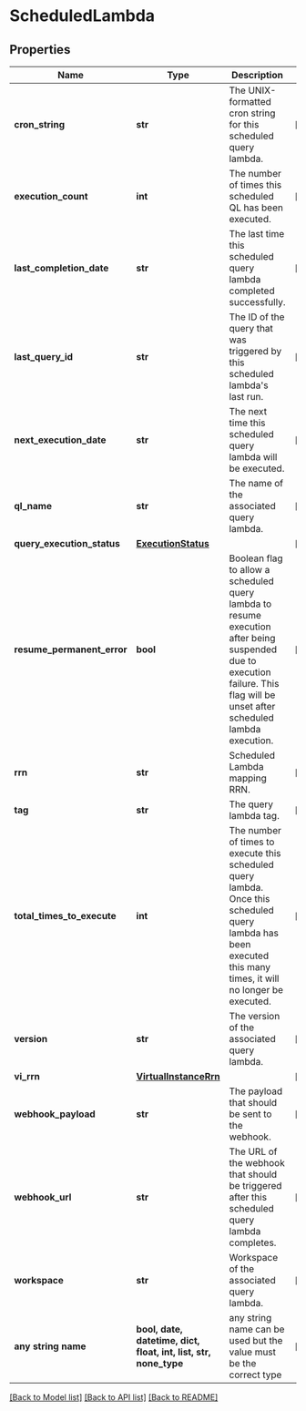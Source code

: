 # ScheduledLambda


## Properties
Name | Type | Description | Notes
------------ | ------------- | ------------- | -------------
**cron_string** | **str** | The UNIX-formatted cron string for this scheduled query lambda. | [optional] 
**execution_count** | **int** | The number of times this scheduled QL has been executed. | [optional] 
**last_completion_date** | **str** | The last time this scheduled query lambda completed successfully. | [optional] 
**last_query_id** | **str** | The ID of the query that was triggered by this scheduled lambda&#39;s last run. | [optional] 
**next_execution_date** | **str** | The next time this scheduled query lambda will be executed. | [optional] 
**ql_name** | **str** | The name of the associated query lambda. | [optional] 
**query_execution_status** | [**ExecutionStatus**](ExecutionStatus.md) |  | [optional] 
**resume_permanent_error** | **bool** | Boolean flag to allow a scheduled query lambda to resume execution after being suspended due to execution failure. This flag will be unset after scheduled lambda execution. | [optional] 
**rrn** | **str** | Scheduled Lambda mapping RRN. | [optional] 
**tag** | **str** | The query lambda tag. | [optional] 
**total_times_to_execute** | **int** | The number of times to execute this scheduled query lambda. Once this scheduled query lambda has been executed this many times, it will no longer be executed. | [optional] 
**version** | **str** | The version of the associated query lambda. | [optional] 
**vi_rrn** | [**VirtualInstanceRrn**](VirtualInstanceRrn.md) |  | [optional] 
**webhook_payload** | **str** | The payload that should be sent to the webhook. | [optional] 
**webhook_url** | **str** | The URL of the webhook that should be triggered after this scheduled query lambda completes. | [optional] 
**workspace** | **str** | Workspace of the associated query lambda. | [optional] 
**any string name** | **bool, date, datetime, dict, float, int, list, str, none_type** | any string name can be used but the value must be the correct type | [optional]

[[Back to Model list]](../README.md#documentation-for-models) [[Back to API list]](../README.md#documentation-for-api-endpoints) [[Back to README]](../README.md)


